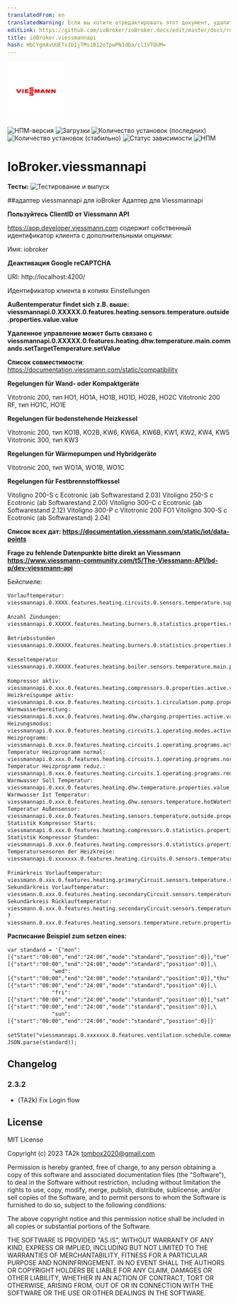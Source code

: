 ```yaml
---
translatedFrom: en
translatedWarning: Если вы хотите отредактировать этот документ, удалите поле «translatedFrom», в противном случае этот документ будет снова автоматически переведен
editLink: https://github.com/ioBroker/ioBroker.docs/edit/master/docs/ru/adapterref/iobroker.viessmannapi/README.md
title: ioBroker.viessmannapi
hash: HbCYgmAvUUETxIbIjTMs1B12oTpwPN1dDa/cl1VTQUM=
---
```

![Логотип](../../../en/adapterref/iobroker.viessmannapi/admin/viessmannapi.png)

![НПМ-версия](https://img.shields.io/npm/v/iobroker.viessmannapi.svg)
![Загрузки](https://img.shields.io/npm/dm/iobroker.viessmannapi.svg)
![Количество установок (последних)](https://iobroker.live/badges/viessmannapi-installed.svg)
![Количество установок (стабильно)](https://iobroker.live/badges/viessmannapi-stable.svg)
![Статус зависимости](https://img.shields.io/david/TA2k/iobroker.viessmannapi.svg)
![НПМ](https://nodei.co/npm/iobroker.viessmannapi.png?downloads=true)

# IoBroker.viessmannapi
**Тесты:** ![Тестирование и выпуск](https://github.com/TA2k/ioBroker.viessmannapi/workflows/Test%20and%20Release/badge.svg)

##адаптер viessmannapi для ioBroker
Адаптер для Viessmannapi

**Пользуйтесь ClientID от Viessmann API**

https://app.developer.viessmann.com содержит собственный идентификатор клиента с дополнительными опциями:

Имя: iobroker

**Деактивация Google reCAPTCHA**

URI: http://localhost:4200/

Идентификатор клиента в копиях Einstellungen

**Außentemperatur findet sich z.B. выше: viessmannapi.0.XXXXX.0.features.heating.sensors.temperature.outside.properties.value.value**

**Удаленное управление может быть связано с viessmannapi.0.XXXXX.0.features.heating.dhw.temperature.main.commands.setTargetTemperature.setValue**

**Список совместимости**: https://documentation.viessmann.com/static/compatibility

**Regelungen für Wand- oder Kompaktgeräte**

Vitotronic 200, тип HO1, HO1A, HO1B, HO1D, HO2B, HO2C Vitotronic 200 RF, тип HO1C, HO1E

**Regelungen für bodenstehende Heizkessel**

Vitotronic 200, тип KO1B, KO2B, KW6, KW6A, KW6B, KW1, KW2, KW4, KW5 Vitotronic 300, тип KW3

**Regelungen für Wärmepumpen und Hybridgeräte**

Vitotronic 200, тип WO1A, WO1B, WO1C

**Regelungen für Festbrennstoffkessel**

Vitoligno 200-S с Ecotronic (ab Softwarestand 2.03) Vitoligno 250-S с Ecotronic (ab Softwarestand 2.00) Vitoligno 300-C с Ecotronic (ab Softwarestand 2.12) Vitoligno 300-P с Vitotronic 200 FO1 Vitoligno 300-S с Ecotronic (ab Softwarestand) 2.04)

**Список всех дат: https://documentation.viessmann.com/static/iot/data-points**

**Frage zu fehlende Datenpunkte bitte direkt an Viessmann https://www.viessmann-community.com/t5/The-Viessmann-API/bd-p/dev-viessmann-api**

Бейспиеле:

```
Vorlauftemperatur:
viessmannapi.0.XXXX.features.heating.circuits.0.sensors.temperature.supply.properties.value.value,

Anzahl Zündungen:
viessmannapi.0.XXXXX.features.heating.burners.0.statistics.properties.starts.value

Betriebsstunden
viessmannapi.0.XXXXX.features.heating.burners.0.statistics.properties.hours.value

Kesseltemperatur
viessmannapi.0.XXXXX.features.heating.boiler.sensors.temperature.main.properties.unit.value

Kompressor aktiv:		viessmannapi.0.xxx.0.features.heating.compressors.0.properties.active.value
Heizkreispumpe aktiv:		viessmannapi.0.xxx.0.features.heating.circuits.1.circulation.pump.properties.status.value
Warmwasserbereitung:		viessmannapi.0.xxx.0.features.heating.dhw.charging.properties.active.value
Heizungsmodus:			viessmannapi.0.xxx.0.features.heating.circuits.1.operating.modes.active.properties.value.value
Heizprogramm:			viessmannapi.0.xxx.0.features.heating.circuits.1.operating.programs.active.properties.value.value
Temperatur Heizprogramm normal:	viessmannapi.0.xxx.0.features.heating.circuits.1.operating.programs.normal.properties.temperature.value
Temperatur Heizprogramm reduz.:	viessmannapi.0.xxx.0.features.heating.circuits.1.operating.programs.reduced.properties.temperature.value
Warmwasser Soll Temperatur:	viessmannapi.0.xxx.0.features.heating.dhw.temperature.properties.value.value
Warmwasser Ist Temperatur:	viessmannapi.0.xxx.0.features.heating.dhw.sensors.temperature.hotWaterStorage.properties.value.value
Temperatur Außensensor:		viessmannapi.0.xxx.0.features.heating.sensors.temperature.outside.properties.value.value
Statistik Kompressor Starts:	viessmannapi.0.xxx.0.features.heating.compressors.0.statistics.properties.starts.value
Statistik Kompressor Stunden:	viessmannapi.0.xxx.0.features.heating.compressors.0.statistics.properties.hours.value
Temperatursensoren der Heizkreise:   viessmannapi.0.xxxxxxx.0.features.heating.circuits.0.sensors.temperature.supply.properties.value.value

Primärkreis Vorlauftemperatur:		viessmann.0.xxx.0.features.heating.primaryCircuit.sensors.temperature.supply.properties.value.value
Sekundärkreis Vorlauftemperatur:	viessmann.0.xxx.0.features.heating.secondaryCircuit.sensors.temperature.supply.properties.value.value
Sekundärkreis Rücklauftemperatur:	viessmann.0.xxx.0.features.heating.secondaryCircuit.sensors.temperature.return.properties.value.value
?					viessmann.0.xxx.0.features.heating.sensors.temperature.return.properties.value.value

```

**Расписание Beispiel zum setzen eines:**

```
var standard = '{"mon":[{"start":"00:00","end":"24:00","mode":"standard","position":0}],"tue":[{"start":"00:00","end":"24:00","mode":"standard","position":0}],\
              "wed":[{"start":"00:00","end":"24:00","mode":"standard","position":0}],"thu":[{"start":"00:00","end":"24:00","mode":"standard","position":0}],\
              "fri":[{"start":"00:00","end":"24:00","mode":"standard","position":0}],"sat":[{"start":"00:00","end":"24:00","mode":"standard","position":0}],\
              "sun":[{"start":"00:00","end":"24:00","mode":"standard","position":0}]}'

setState("viessmannapi.0.xxxxxxx.0.features.ventilation.schedule.commands.setSchedule.setValue", JSON.parse(standard));
```

## Changelog

### 2.3.2

- (TA2k) Fix Login flow

## License

MIT License

Copyright (c) 2023 TA2k <tombox2020@gmail.com>

Permission is hereby granted, free of charge, to any person obtaining a copy
of this software and associated documentation files (the "Software"), to deal
in the Software without restriction, including without limitation the rights
to use, copy, modify, merge, publish, distribute, sublicense, and/or sell
copies of the Software, and to permit persons to whom the Software is
furnished to do so, subject to the following conditions:

The above copyright notice and this permission notice shall be included in all
copies or substantial portions of the Software.

THE SOFTWARE IS PROVIDED "AS IS", WITHOUT WARRANTY OF ANY KIND, EXPRESS OR
IMPLIED, INCLUDING BUT NOT LIMITED TO THE WARRANTIES OF MERCHANTABILITY,
FITNESS FOR A PARTICULAR PURPOSE AND NONINFRINGEMENT. IN NO EVENT SHALL THE
AUTHORS OR COPYRIGHT HOLDERS BE LIABLE FOR ANY CLAIM, DAMAGES OR OTHER
LIABILITY, WHETHER IN AN ACTION OF CONTRACT, TORT OR OTHERWISE, ARISING FROM,
OUT OF OR IN CONNECTION WITH THE SOFTWARE OR THE USE OR OTHER DEALINGS IN THE
SOFTWARE.

